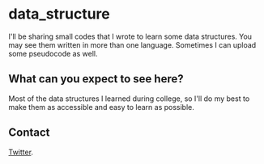 # data_structure
I'll be sharing small codes that I wrote to learn some data structures. You may see them written in more than one language. Sometimes I can upload some pseudocode as well.

## What can you expect to see here?
Most of the data structures I learned during college, so I'll do my best to make them as accessible and easy to learn as possible.

## Contact
[Twitter](https://twitter.com/arthurclbr).
